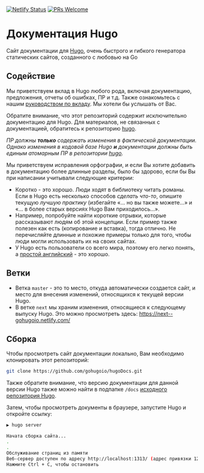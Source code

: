 [![Netlify Status](https://api.netlify.com/api/v1/badges/e0dbbfc7-34f1-4393-a679-c16e80162705/deploy-status)](https://app.netlify.com/sites/gohugoio/deploys)
[![PRs Welcome](https://img.shields.io/badge/PRs-welcome-brightgreen.svg?style=flat-square)](https://gohugo.io/contribute/documentation/)

# Документация Hugo

Сайт документации для [Hugo](https://github.com/rugohugoio/hugo), очень быстрого и гибкого генератора статических сайтов, созданного с любовью на Go

## Содействие

Мы приветствуем вклад в Hugo любого рода, включая документацию, предложения, отчеты об ошибках, ПР и т.д. Также ознакомьтесь с нашим [руководством по вкладу](https://gohugo.io/contribute/documentation/). Мы хотели бы услышать от Вас.

Обратите внимание, что этот репозиторий содержит исключительно документацию для Hugo. Для материалов, не связанных с документацией, обратитесь к репозиторию [hugo](https://github.com/gohugoio/hugo).

*ПР должны **только** содержать изменения в фактической документации. Однако изменения в кодовой базе Hugo **и** документации должны быть единым атомарным ПР в репозитории [hugo](https://github.com/gohugoio/hugo).*

Мы приветствуем исправления орфографии, и если Вы хотите добавить в документацию более длинные разделы, было бы здорово, если бы Вы при написании учитывали следующие критерии:

* Коротко - это хорошо. Люди ходят в библиотеку читать романы. Если в Hugo есть несколько способов _сделать что-то_, опишите текущую _лучшую практику_ (избегайте «… но вы также можете…» и «… в более старых версиях Hugo Вам приходилось…».
* Например, попробуйте найти короткие отрывки, которые рассказывают людям об этой концепции. Если пример также полезен как есть (копирование и вставка), тогда отлично. Не перечисляйте длинные и похожие примеры только для того, чтобы люди могли использовать их на своих сайтах.
* У Hugo есть пользователи со всего мира, поэтому его легко понять, а [простой английский](https://simple.wikipedia.org/wiki/Basic_English) - это хорошо.

## Ветки

* Ветка `master` - это то место, откуда автоматически создается сайт, и место для внесения изменений, относящихся к текущей версии Hugo.
* В ветке `next` мы храним изменения, относящиеся к следующему выпуску Hugo. Это можно просмотреть здесь: https://next--gohugoio.netlify.com/

## Сборка

Чтобы просмотреть сайт документации локально, Вам необходимо клонировать этот репозиторий:

```bash
git clone https://github.com/gohugoio/hugoDocs.git
```

Также обратите внимание, что версию документации для данной версии Hugo также можно найти в подпапке `/docs` [исходного репозитория Hugo](https://github.com/gohugoio/hugo).

Затем, чтобы просмотреть документы в браузере, запустите Hugo и откройте ссылку:

```bash
▶ hugo server

Начата сборка сайта...
.
.
Обслуживание страниц из памяти
Веб-сервер доступен по адресу http://localhost:1313/ (адрес привязки 127.0.0.1)
Нажмите Ctrl + C, чтобы остановить
```
